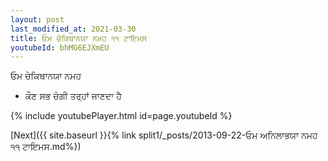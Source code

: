 ```yaml
---
layout: post
last_modified_at: 2021-03-30
title: ਓਮ ਚੇਕਿਥਾਨਯਾ ਨਮਹ ੧੧ ਟਾਇਮਸ
youtubeId: bhMG6EJXmEU
---
```

 
 
 ਓਮ ਚੇਕਿਥਾਨਯਾ ਨਮਹ  
 
 -  ਕੌਣ ਸਭ ਚੰਗੀ ਤਰ੍ਹਾਂ ਜਾਣਦਾ ਹੈ 
 
  
 
  
 
 
 
 
 
 


{% include youtubePlayer.html id=page.youtubeId %}
 
[Next]({{ site.baseurl }}{% link  split1/_posts/2013-09-22-ਓਮ ਅਨਿਲਾਭਯਾ ਨਮਹ ੧੧ ਟਾਇਮਸ.md%})
 
